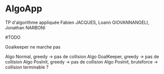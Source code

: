 # AlgoApp
TP d'algorithme appliquée Fabien JACQUES, Loann GIOVANNANGELI, Jonathan NARBONI

#TODO

Goalkeeper ne marche pas

Algo Normal, greedy -> pas de collision
Algo GoalKeeper, greedy -> pas de collision
Algo PosInit, greedy -> pas de collision
Algo PosInit, bruteforce -> collision terminable ?
